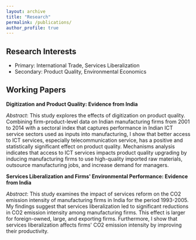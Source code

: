 ```yaml
---
layout: archive
title: "Research"
permalink: /publications/
author_profile: true
---
```


## Research Interests

* Primary: International Trade, Services Liberalization
* Secondary: Product Quality, Environmental Economics

## Working Papers

**Digitization and Product Quality: Evidence from India**
  
*Abstract*: This study explores the effects of digitization on product quality. Combining firm-product-level data on Indian manufacturing firms from 2001 to 2014 with a sectoral index that captures performance in Indian ICT service sectors used as inputs into manufacturing, I show that better access to ICT services, especially telecommunication service, has a positive and statistically significant effect on product quality. Mechanisms analysis indicates that access to ICT services impacts product quality upgrading by inducing manufacturing firms to use high-quality imported raw materials, outsource manufacturing jobs, and increase demand for managers.

**Services Liberalization and Firms' Environmental Performance: Evidence from India**
  
*Abstract*: This study examines the impact of services reform on the CO2 emission intensity of manufacturing firms in India for the period 1993-2005. My findings suggest that services liberalization led to significant reductions in CO2 emission intensity among manufacturing firms. This effect is larger for foreign-owned, large, and exporting firms. Furthermore, I show that services liberalization affects firms' CO2 emission intensity by improving their productivity.
